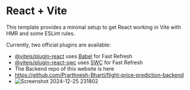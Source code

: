 # React + Vite

This template provides a minimal setup to get React working in Vite with HMR and some ESLint rules.

Currently, two official plugins are available:

- [@vitejs/plugin-react](https://github.com/vitejs/vite-plugin-react/blob/main/packages/plugin-react/README.md) uses [Babel](https://babeljs.io/) for Fast Refresh
- [@vitejs/plugin-react-swc](https://github.com/vitejs/vite-plugin-react-swc) uses [SWC](https://swc.rs/) for Fast Refresh
- The Backend repo of this website is here 
- https://github.com/Prarthnesh-Bharti/flight-price-prediction-backend
- ![Screenshot 2024-12-25 231802](https://github.com/user-attachments/assets/a18f1677-f2fa-4fb4-85e6-8a205ad8c645)
